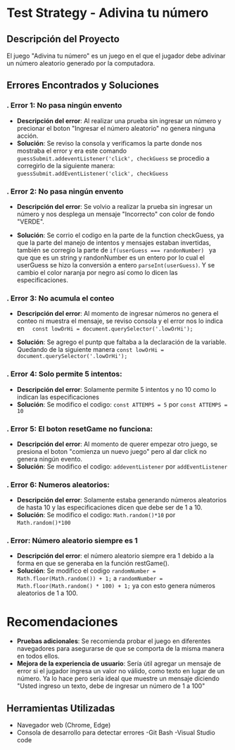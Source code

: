 # Test Strategy - Adivina tu número

## Descripción del Proyecto
El juego "Adivina tu número" es un juego en el que el jugador debe adivinar un número aleatorio generado por la computadora.

## Errores Encontrados y Soluciones

### . Error 1: No pasa ningún envento 
- **Descripción del error**: Al realizar una prueba sin ingresar un número y precionar el boton "Ingresar el número aleatorio" no genera ninguna acción.
- **Solución**: Se reviso la consola y verificamos la parte donde nos mostraba el error y era este comando `guessSubmit.addeventListener('click', checkGuess` se procedio a corregirlo de la siguiente manera: `guessSubmit.addEventListener('click', checkGuess`

### . Error 2: No pasa ningún envento 
- **Descripción del error**: Se volvio a realizar la prueba sin ingresar un número y nos desplega un mensaje "Incorrecto" con color de fondo "VERDE".

- **Solución**: Se corrio el codigo en la parte de la function checkGuess, ya que la parte del manejo de intentos y mensajes estaban invertidas, también se corregio la parte de `if(userGuess === randonNumber) ` ya que que es un string y randonNumber es un entero por lo cual el userGuess se hizo la conversión a entero `parseInt(userGuess)`. Y se cambio el color naranja por negro así como lo dicen las especificaciones.

### . Error 3: No acumula el conteo
- **Descripción del error**: Al momento de ingresar números no genera el conteo ni muestra el mensaje, se reviso consola y el error nos lo indica en `  const lowOrHi = document.querySelector('.lowOrHi');` 

- **Solución**: Se agrego el puntp que faltaba a la declaración de la variable. Quedando de la siguiente manera `const lowOrHi = document.querySelector('.lowOrHi');`

### . Error 4: Solo permite 5 intentos:  
- **Descripción del error**: Solamente permite 5 intentos y no 10 como lo indican las especificaciones
- **Solución**: Se modifico el codigo: `const ATTEMPS = 5` por `const ATTEMPS = 10`

### . Error 5: El boton resetGame no funciona:
 - **Descripción del error**: Al momento de querer empezar otro juego, se presiona el boton "comienza un nuevo juego" pero al dar click no genera ningún evento.
 - **Solución**: Se modifico el codigo: `addeventListener` por `addEventListener`

### . Error 6: Numeros aleatorios:
 - **Descripción del error**: Solamente estaba generando números aleatorios de hasta 10 y las especificaciones dicen que debe ser de 1 a 10.
 - **Solución**: Se modifico el codigo: `Math.random()*10` por `Math.random()*100`

### . Error: Número aleatorio siempre es 1

- **Descripción del error**:  el número aleatorio siempre era 1 debido a la forma en que se generaba en la función  restGame().
- **Solución**: Se modifico el codigo `randomNumber = Math.floor(Math.random()) + 1;` a `randomNumber = Math.floor(Math.random() * 100) + 1;` ya con esto genera números aleatorios de 1 a 100.


# Recomendaciones
- **Pruebas adicionales**: Se recomienda probar el juego en diferentes navegadores para asegurarse de que se comporta de la misma manera en todos ellos.
- **Mejora de la experiencia de usuario**: Sería útil agregar un mensaje de error si el jugador ingresa un valor no válido, como texto en lugar de un número. Ya lo hace pero sería ideal que muestre un mensaje diciendo "Usted ingreso un texto, debe de ingresar un número de 1 a 100"

## Herramientas Utilizadas
- Navegador web (Chrome, Edge)
- Consola de desarrollo para detectar errores
-Git Bash
-Visual Studio code